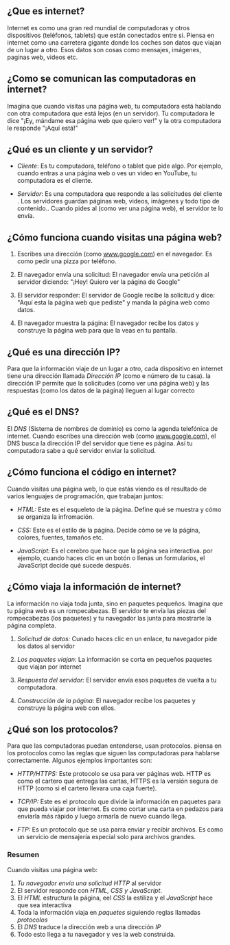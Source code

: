 ## ¿Que es internet?

Internet es como una gran red mundial de computadoras y otros dispositivos (teléfonos, tablets) que están conectados entre si. Piensa en internet como una carretera gigante donde los coches son datos que viajan de un lugar a otro. Esos datos son cosas como mensajes, imágenes, paginas web, videos etc.

## ¿Como se comunican las computadoras en internet?

Imagina que cuando visitas una página web, tu computadora está hablando con otra computadora que está lejos (en un servidor). Tu computadora le dice "¡Ey, mándame esa página web que quiero ver!" y la otra computadora le responde "¡Aquí está!"

## ¿Qué es un cliente y un servidor?

- *Cliente*: Es tu computadora, teléfono o tablet que pide algo. Por ejemplo, cuando entras a una página web o ves un video en YouTube, tu computadora es el cliente.

- *Servidor*: Es una computadora que responde a las solicitudes del cliente . Los servidores guardan páginas web, videos, imágenes y todo tipo de contenido.. Cuando pides al (como ver una página web), el servidor te lo envía.

## ¿Cómo funciona cuando visitas una página web?

1. Escribes una dirección (como www.google.com) en el navegador. Es como pedir una pizza por teléfono.

2. El navegador envía una solicitud: El navegador envía una petición al servidor diciendo: "¡Hey! Quiero ver la página de Google"

3. El servidor responder: El servidor de Google recibe la solicitud y dice: "Aquí esta la página web que pediste" y manda la página web como datos.

4. El navegador muestra la página: El navegador recibe los datos y construye la página web para que la veas en tu pantalla.

## ¿Qué es una dirección IP?

Para que la información viaje de un lugar a otro, cada dispositivo en internet tiene una dirección llamada *Dirección IP* (como e número de tu casa). la dirección IP permite que la solicitudes (como ver una página web) y las respuestas (como los datos de la página) lleguen al lugar correcto

## ¿Qué es el DNS?

El *DNS* (Sistema de nombres de dominio) es como la agenda telefónica de internet. Cuando escribes una dirección web (como www.google.com), el DNS busca la dirección IP del servidor que tiene es página. Así tu computadora sabe a qué servidor enviar la solicitud.

## ¿Cómo funciona el código en internet?

Cuando visitas una página web, lo que estás viendo es el resultado de varios lenguajes de programación, que trabajan juntos:

- *HTML:* Este es el esqueleto de la página. Define qué se muestra y cómo se organiza la infromación.

- *CSS:* Este es el estilo de la página. Decide cómo se ve la página, colores, fuentes, tamaños etc.

- *JavaScript:* Es el cerebro que hace que la página sea interactiva. por ejemplo, cuando haces clic en un botón o llenas un formularios, el JavaScript decide qué sucede después.

## ¿Cómo viaja la información de internet?

La información no viaja toda junta, sino en paquetes pequeños. Imagina que tu página web es un rompecabezas. El servidor te envía las piezas del rompecabezas (los paquetes) y tu navegador las junta para mostrarte la página completa.

1. *Solicitud de datos:* Cunado haces clic en un enlace, tu navegador pide los datos al servidor

2. *Los paquetes viajan:* La información se corta en pequeños paquetes que viajan por internet

3. *Respuesta del servidor:* El servidor envía esos paquetes de vuelta a tu computadora.

4. *Construcción de la página:* El navegador recibe los paquetes y construye la página web con ellos.

## ¿Qué son los protocolos?

Para que las computadoras puedan entenderse, usan protocolos. piensa en los protocolos como las reglas que siguen las computadoras para hablarse correctamente. Algunos ejemplos importantes son:

- *HTTP/HTTPS:* Este protocolo se usa para ver páginas web. HTTP es como el cartero que entrega las cartas, HTTPS es la versión segura de HTTP (como si el cartero llevara una caja fuerte).

- *TCP/IP:* Este es el protocolo que divide la información en paquetes para que pueda viajar por internet. Es como cortar una carta en pedazos para enviarla más rápido y luego armarla de nuevo cuando llega.

- *FTP:* Es un protocolo que se usa parra enviar y recibir archivos. Es como un servicio de mensajería especial solo para archivos grandes.

### Resumen

Cuando visitas una página web:

1. *Tu navegador envía una solicitud HTTP* al servidor
2.  El servidor responde con *HTML, CSS y JavaScript*.
3.  El *HTML* estructura la página, eel *CSS* la estiliza y el *JavaScript* hace que sea interactiva
4. Toda la información viaja en *paquetes* siguiendo reglas llamadas *protocolos*
5. El *DNS* traduce la dirección web a una dirección *IP*
6.  Todo esto llega a tu navegador y ves la web construida.




